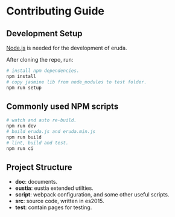 # Contributing Guide

## Development Setup

[Node.js](https://nodejs.org/en/) is needed for the development of eruda.

After cloning the repo, run:

```bash
# install npm dependencies.
npm install
# copy jasmine lib from node_modules to test folder.
npm run setup
```

## Commonly used NPM scripts

```bash
# watch and auto re-build.
npm run dev
# build eruda.js and eruda.min.js
npm run build
# lint, build and test.
npm run ci
```

## Project Structure

- **doc**: documents.
- **eustia**: eustia extended utilties.
- **script**: webpack configuration, and some other useful scripts.
- **src**: source code, written in es2015.
- **test**: contain pages for testing.
